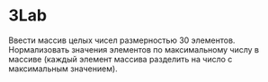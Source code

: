 # 3Lab

Ввести массив целых чисел размерностью 30 элементов. Нормализовать
значения элементов по максимальному числу в массиве (каждый элемент
массива разделить на число с максимальным значением).
